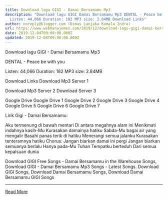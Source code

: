 ```yaml
---
title: Download lagu GIGI - Damai Bersamamu Mp3
description: "Download lagu GIGI Damai Bersamamu Mp3 DENTAL - Peace be with you
  Listen: 44,066 Duration: 182 MP3 size: 2.84MB Download Links"
author: noreply@blogger.com (Dimas Lanjaka Kumala Indra)
url: https://www.webmanajemen.com/2019/12/download-lagu-gigi-damai-bersamamu-mp3.html
date: 2019-12-04T09:08:00.000Z
updated: 2019-12-04T09:08:00.000Z
---
```


Download lagu GIGI - Damai Bersamamu Mp3

  DENTAL - Peace be with you 

  Listen: 44,066 
  Duration: 182 
  MP3 size: 2.84MB 

  Download Links 
  Download Mp3 Server 1 

  Download Mp3 Server 2 
  Download Server 3 


  Google Drive   Google Drive 1 
  Google Drive 2 
  Google Drive 3 
  Google Drive 4 
  Google Drive 5 
  Google Drive 6 
  Google Drive 7 


                             
Lirik Gigi - Damai Bersamamu:
                             
 Aku termenung di bawah mentari 
 Di antara megahnya alam ini 
 Menikmati indahnya kasih-Mu 
 Kurasakan damainya hatiku 
 Sabda-Mu bagai air yang mengalir 
 Basahi panas terik di hatiku 
 Menerangi semua jalanku 
 Kurasakan tenteramnya hatiku 
 Chorus: 
 Jangan biarkan damai ini pergi 
 Jangan biarkan semuanya berlalu 
 Hanya pada-Mu Tuhan 
 Tempatku berteduh 
 Dari semua kepalsuan dunia 
                         
  Download GIGI Free Songs - Damai Bersamamu in the Warehouse Songs, Download GIGI - Damai Bersamamu Mp3 Songs - Latest Songs.  Download GIGI Songs, Download Damai Bersamamu Songs, Download Damai Bersamamu GIGI Songs<hr/> <a href="https://www.webmanajemen.com/2019/12/download-lagu-gigi-damai-bersamamu-mp3.html" rel="follow" class="button" id="read-more">Read More</a>